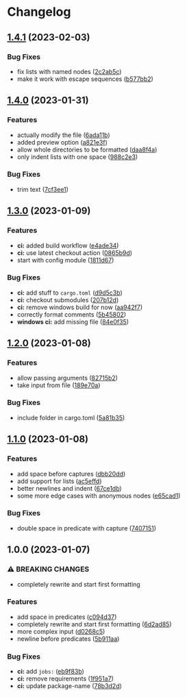 # Changelog

## [1.4.1](https://github.com/max397574/query-fmt.rs/compare/v1.4.0...v1.4.1) (2023-02-03)


### Bug Fixes

* fix lists with named nodes ([2c2ab5c](https://github.com/max397574/query-fmt.rs/commit/2c2ab5c18afcceb7b2a6bc8aa4492d2dfff8f699))
* make it work with escape sequences ([b577bb2](https://github.com/max397574/query-fmt.rs/commit/b577bb25c822d397b5d243641b108ed51b24b7e9))

## [1.4.0](https://github.com/max397574/query-fmt.rs/compare/v1.3.0...v1.4.0) (2023-01-31)


### Features

* actually modify the file ([6ada11b](https://github.com/max397574/query-fmt.rs/commit/6ada11b0e35af1df9e42aa24a04de167d43025d4))
* added preview option ([a821e3f](https://github.com/max397574/query-fmt.rs/commit/a821e3f2dbfb11b0ea328724a226173245241718))
* allow whole directories to be formatted ([daa8f4a](https://github.com/max397574/query-fmt.rs/commit/daa8f4a0ea00ddfccf4dd8c83d37a051be233a90))
* only indent lists with one space ([988c2e3](https://github.com/max397574/query-fmt.rs/commit/988c2e3634a321236e3f03fc2523339bfb9e2a95))


### Bug Fixes

* trim text ([7cf3ee1](https://github.com/max397574/query-fmt.rs/commit/7cf3ee1a2e5625ff6b9a26a0674f1c3f76e76300))

## [1.3.0](https://github.com/max397574/query-fmt.rs/compare/v1.2.0...v1.3.0) (2023-01-09)


### Features

* **ci:** added build workflow ([e4ade34](https://github.com/max397574/query-fmt.rs/commit/e4ade34bd588e70162af0793b1cc5e92f4f9dc3e))
* **ci:** use latest checkout action ([0865b9d](https://github.com/max397574/query-fmt.rs/commit/0865b9d121b2ef035c410ef445342e648ca885c3))
* start with config module ([1811d67](https://github.com/max397574/query-fmt.rs/commit/1811d671ddc13607fa9382b943e089fd9fdd19e3))


### Bug Fixes

* **ci:** add stuff to `cargo.toml` ([d9d5c3b](https://github.com/max397574/query-fmt.rs/commit/d9d5c3b0185e97896cc3382f6a27a265808b2853))
* **ci:** checkout submodules ([207b12d](https://github.com/max397574/query-fmt.rs/commit/207b12df5cbc3754f509974ac9afb72604549c48))
* **ci:** remove windows build for now ([aa942f7](https://github.com/max397574/query-fmt.rs/commit/aa942f7b06072b9b8837fcb3c47d03ffe639e28c))
* correctly format comments ([5b45802](https://github.com/max397574/query-fmt.rs/commit/5b45802aa0ffb1d732a2e122171c553fe590e575))
* **windows ci:** add missing file ([84e0f35](https://github.com/max397574/query-fmt.rs/commit/84e0f3561637a8ed225a87215ace21a8bbe79581))

## [1.2.0](https://github.com/max397574/query-fmt.rs/compare/v1.1.0...v1.2.0) (2023-01-08)


### Features

* allow passing arguments ([82715b2](https://github.com/max397574/query-fmt.rs/commit/82715b22c9545102e9b1d2f8edb612eb5f2473a0))
* take input from file ([189e70a](https://github.com/max397574/query-fmt.rs/commit/189e70aac608b0604bf6503fdfcaac64b1279835))


### Bug Fixes

* include folder in cargo.toml ([5a81b35](https://github.com/max397574/query-fmt.rs/commit/5a81b3591c4b782ba62fc67a124b704f41d89a18))

## [1.1.0](https://github.com/max397574/query-fmt.rs/compare/v1.0.0...v1.1.0) (2023-01-08)


### Features

* add space before captures ([dbb20dd](https://github.com/max397574/query-fmt.rs/commit/dbb20dd6b382566edcb64159914606efc5a2680c))
* add support for lists ([ac5effd](https://github.com/max397574/query-fmt.rs/commit/ac5effdf28998e7e1e9fcc97f9f74f97ad23f21c))
* better newlines and indent ([67ce1db](https://github.com/max397574/query-fmt.rs/commit/67ce1db6febce471ca628c195edd89d202e908ca))
* some more edge cases with anonymous nodes ([e65cad1](https://github.com/max397574/query-fmt.rs/commit/e65cad10edb497ff86e461603a4b4ebe5e2d43b4))


### Bug Fixes

* double space in predicate with capture ([7407151](https://github.com/max397574/query-fmt.rs/commit/7407151d54a924b600f5d228d6b5552b29611f4c))

## 1.0.0 (2023-01-07)


### ⚠ BREAKING CHANGES

* completely rewrite and start first formatting

### Features

* add space in predicates ([c094d37](https://github.com/max397574/query-fmt.rs/commit/c094d37dbbc5464d07f5012cf5036e13603f6393))
* completely rewrite and start first formatting ([6d2ad85](https://github.com/max397574/query-fmt.rs/commit/6d2ad85ff0074ea7ec0e7d06dc4fc95226857155))
* more complex input ([d0268c5](https://github.com/max397574/query-fmt.rs/commit/d0268c5e19a4d83bbd331b0dc5cd958828e59ded))
* newline before predicates ([5b911aa](https://github.com/max397574/query-fmt.rs/commit/5b911aa6165288091be498f4e7301ebe1d3dda09))


### Bug Fixes

* **ci:** add `jobs:` ([eb9f83b](https://github.com/max397574/query-fmt.rs/commit/eb9f83bb41ed2d22cb12ed6d4fcc082ff543a893))
* **ci:** remove requirements ([1f951a7](https://github.com/max397574/query-fmt.rs/commit/1f951a79f4010e56192a566d5f10df730c879b55))
* **ci:** update package-name ([78b3d2d](https://github.com/max397574/query-fmt.rs/commit/78b3d2dd77277fc5304ffa25aa10f0c306a5d043))
